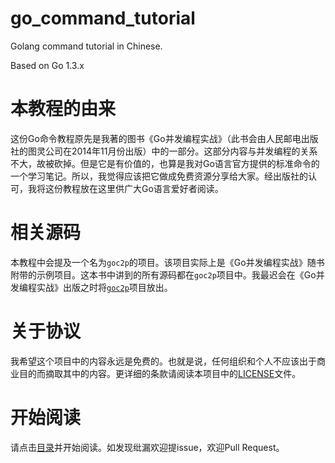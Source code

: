go_command_tutorial
===================

Golang command tutorial in Chinese.

Based on Go 1.3.x

本教程的由来
===================

这份Go命令教程原先是我著的图书《Go并发编程实战》（此书会由人民邮电出版社的图灵公司在2014年11月份出版）中的一部分。这部分内容与并发编程的关系不大，故被砍掉。但是它是有价值的，也算是我对Go语言官方提供的标准命令的一个学习笔记。所以，我觉得应该把它做成免费资源分享给大家。经出版社的认可，我将这份教程放在这里供广大Go语言爱好者阅读。


相关源码
===================

本教程中会提及一个名为```goc2p```的项目。该项目实际上是《Go并发编程实战》随书附带的示例项目。这本书中讲到的所有源码都在```goc2p```项目中。我最迟会在《Go并发编程实战》出版之时将[```goc2p```](https://github.com/hyper-carrot/goc2p)项目放出。


关于协议
===================

我希望这个项目中的内容永远是免费的。也就是说，任何组织和个人不应该出于商业目的而摘取其中的内容。更详细的条款请阅读本项目中的[LICENSE](LICENSE)文件。


开始阅读
===================

请点击[目录](catalog.md)并开始阅读。如发现纰漏欢迎提issue，欢迎Pull Request。

